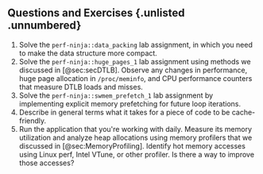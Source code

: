 ## Questions and Exercises {.unlisted .unnumbered}

1. Solve the `perf-ninja::data_packing` lab assignment, in which you need to make the data structure more compact.
2. Solve the `perf-ninja::huge_pages_1` lab assignment using methods we discussed in [@sec:secDTLB]. Observe any changes in performance, huge page allocation in `/proc/meminfo`, and CPU performance counters that measure DTLB loads and misses.
3. Solve the `perf-ninja::swmem_prefetch_1` lab assignment by implementing explicit memory prefetching for future loop iterations.
4. Describe in general terms what it takes for a piece of code to be cache-friendly.
5. Run the application that you're working with daily. Measure its memory utilization and analyze heap allocations using memory profilers that we discussed in [@sec:MemoryProfiling]. Identify hot memory accesses using Linux perf, Intel VTune, or other profiler. Is there a way to improve those accesses?